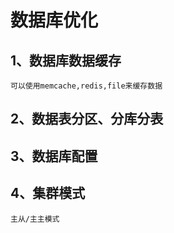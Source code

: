 # 数据库优化

## 1、数据库数据缓存

    可以使用memcache,redis,file来缓存数据
    
## 2、数据表分区、分库分表


## 3、数据库配置

## 4、集群模式

    主从/主主模式        